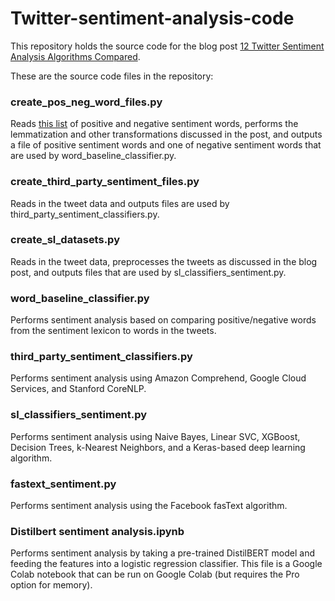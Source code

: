 # Twitter-sentiment-analysis-code

This repository holds the source code for the blog post [12 Twitter Sentiment Analysis Algorithms Compared](https://www.aiperspectives.com/twitter-sentiment-analysis).

These are the source code files in the repository:

### create_pos_neg_word_files.py
Reads [this list](https://www.kaggle.com/nltkdata/opinion-lexicon) of positive and negative sentiment words, performs the lemmatization and other transformations discussed in the post, and outputs a file of positive sentiment words and one of negative sentiment words that are used by word_baseline_classifier.py.

### create_third_party_sentiment_files.py
Reads in the tweet data and outputs files are used by third_party_sentiment_classifiers.py.

### create_sl_datasets.py
Reads in the tweet data, preprocesses the tweets as discussed in the blog post, and outputs files that are used by sl_classifiers_sentiment.py.

### word_baseline_classifier.py
Performs sentiment analysis based on comparing positive/negative words from the sentiment lexicon to words in the tweets.

### third_party_sentiment_classifiers.py
Performs sentiment analysis using Amazon Comprehend, Google Cloud Services, and Stanford CoreNLP.

### sl_classifiers_sentiment.py
Performs sentiment analysis using Naive Bayes, Linear SVC, XGBoost, Decision Trees, k-Nearest Neighbors, and a Keras-based deep learning algorithm.

### fastext_sentiment.py
Performs sentiment analysis using the Facebook fasText algorithm.

### Distilbert sentiment analysis.ipynb
Performs sentiment analysis by taking a pre-trained DistilBERT model and feeding the features into a logistic regression classifier.  This file is a Google Colab notebook that can be run on Google Colab (but requires the Pro option for memory).

